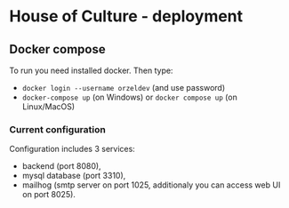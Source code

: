 # House of Culture - deployment

## Docker compose  

To run you need installed docker. Then type:
- `docker login --username orzeldev` (and use password)
- `docker-compose up` (on Windows) or `docker compose up` (on Linux/MacOS)

### Current configuration
Configuration includes 3 services: 
- backend (port 8080), 
- mysql database (port 3310),
- mailhog (smtp server on port 1025, additionaly you can access web UI on port 8025). 
